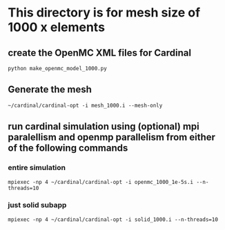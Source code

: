 # This directory is for mesh size of 1000 x elements
## create the OpenMC XML files for Cardinal
`python make_openmc_model_1000.py`
## Generate the mesh
`~/cardinal/cardinal-opt -i mesh_1000.i --mesh-only`
## run cardinal simulation using (optional) mpi paralellism and openmp parallelism from either of the following commands
### entire simulation
`mpiexec -np 4 ~/cardinal/cardinal-opt -i openmc_1000_1e-5s.i --n-threads=10`
### just solid subapp
`mpiexec -np 4 ~/cardinal/cardinal-opt -i solid_1000.i --n-threads=10`